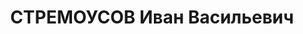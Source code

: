 ---
title: СТРЕМОУСОВ Иван Васильевич
description: 'Род. в 1902, Алтайский кр., русский, член ВКП(б). Зап. ОК ВКП(б), зав.промыш-транспорт.
  отд.

  Арестован 15.06.1937. Обв. по ст. 58-7, 8, 9, 11. Приговор: 22.11.1937 – ВМН. Расстрелян
  22.11.1937'
---